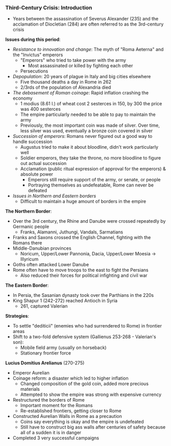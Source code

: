 ### Third-Century Crisis: Introduction
 - Years between the assassination of Severus Alexander (235) and the acclamation of Diocletian (284) are often referred to as the 3rd-century crisis

**Issues during this period**:
 - *Resistance to innovation and change*: The myth of "Roma Aeterna" and the "Invictus" emperors
	 - "Emperors" who tried to take power with the army
		 - Most assassinated or killed by fighting each other
	 - Persecutions
 - *Depopulation*: 20 years of plague in Italy and big cities elsewhere
	 - Five thousand deaths a day in Rome in 262
	 - 2/3rds of the population of Alexandria died
 - *The debasement of Roman coinage*: Rapid inflation crashing the economy
	 - 1 modius (8.61 l.) of wheat cost 2 sesterces in 150, by 300 the price was 400 sesterces
	 - The empire particularly needed to be able to pay to maintain the army
	 - Previously, the most important coin was made of silver. Over time, less silver was used, eventually a bronze coin covered in silver
 - *Succession of emperors*: Romans never figured out a good way to handle succession
	 - Augustus tried to make it about bloodline, didn't work particularly well
	 - Soldier emperors, they take the throne, no more bloodline to figure out actual succession
	 - Acclamation (public ritual expression of approval for the emperors) & absolute power
		 - Emperors still require support of the army, or senate, or people
		 - Portraying themselves as undefeatable, Rome can never be defeated
 - *Issues in Northern and Eastern borders*
	 - Difficult to maintain a huge amount of borders in the empire

**The Northern Border**:
 - Over the 3rd century, the Rhine and Danube were crossed repeatedly by Germanic people
	 - Franks, Alamanni, Juthungi, Vandals, Sarmatians
 - Franks and Saxons crossed the English Channel, fighting with the Romans there
 - Middle-Danubian provinces
	 - Noricum, Upper/Lower Pannonia, Dacia, Upper/Lower Moesia -> Illyricum
 - Goths often attacked Lower Danube
 - Rome often have to move troops to the east to fight the Persians
	 - Also reduced their forces for political infighting and civil war

**The Eastern Border**: 
 - In Persia, the Sasanian dynasty took over the Parthians in the 220s
 - King Shapur 1 (242-272) reached Antioch in Syria
	 - 261, captured Valerian

**Strategies**:
 - To settle "dediticii" (enemies who had surrendered to Rome) in frontier areas
 - Shift to a two-fold defensive system (Gallienus 253-268 - Valerian's son):
	 - Mobile field army (usually on horseback)
	 - Stationary frontier force

**Lucius Domitius Arelianus** (270-275)
 - Emperor Aurelian
 - Coinage reform: a disaster which led to higher inflation
	 - Changed composition of the gold coin, added more precious materials
	 - Attempted to show the empire was strong with expensive currency
 - Restructured the borders of Rome
	 - Important moment for the Romans
	 - Re-established frontiers, getting closer to Rome
 - Constructed Aurelian Walls in Rome as a precaution
	 - Coins say everything is okay and the empire is undefeated
	 - Still have to construct big ass walls after centuries of safety because all of a sudden it is in danger
 - Completed 3 very successful campaigns
